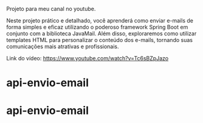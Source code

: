 Projeto para meu canal no youtube.

Neste projeto prático e detalhado, você aprenderá como enviar e-mails de forma simples e eficaz utilizando o poderoso framework Spring Boot em conjunto com a biblioteca JavaMail. 
Além disso, exploraremos como utilizar templates HTML para personalizar o conteúdo dos e-mails, tornando suas comunicações mais atrativas e profissionais.

Link do vídeo: https://www.youtube.com/watch?v=Tc6sBZpJazo
# api-envio-email
# api-envio-email
